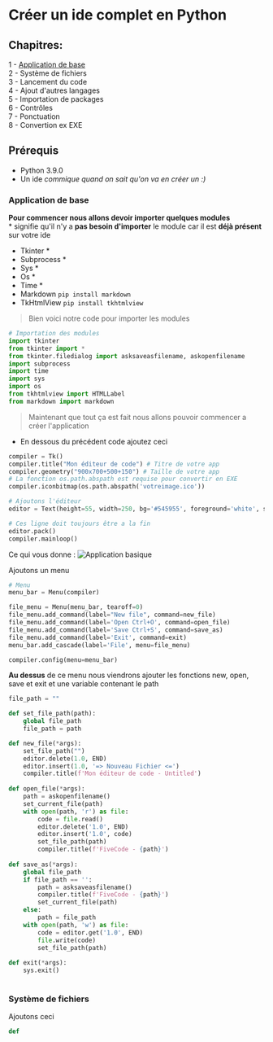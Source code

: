 # Créer un ide complet en Python

## Chapitres:<br>
1 - [Application de base](#application-de-base)<br>
2 - Système de fichiers<br>
3 - Lancement du code<br>
4 - Ajout d'autres langages<br>
5 - Importation de packages<br>
6 - Contrôles<br>
7 - Ponctuation<br>
8 - Convertion ex EXE<br>

## Prérequis
- Python 3.9.0<br>
- Un ide _commique quand on sait qu'on va en créer un :)_<br>

### Application de base

**Pour commencer nous allons devoir importer quelques modules**<br>
\* signifie qu'il n'y a **pas besoin d'importer** le module car il est **déjà présent** sur votre ide
- Tkinter \* 
- Subprocess \*
- Sys \*
- Os \*
- Time \*
- Markdown `pip install markdown`
- TkHtmlView `pip install tkhtmlview`

> Bien voici notre code pour importer les modules

```python
# Importation des modules
import tkinter
from tkinter import *
from tkinter.filedialog import asksaveasfilename, askopenfilename
import subprocess
import time
import sys
import os
from tkhtmlview import HTMLLabel
from markdown import markdown
```

> Maintenant que tout ça est fait nous allons pouvoir commencer a créer l'application
- En dessous du précédent code ajoutez ceci
```python
compiler = Tk()
compiler.title("Mon éditeur de code") # Titre de votre app
compiler.geometry("900x700+500+150") # Taille de votre app
# La fonction os.path.abspath est requise pour convertir en EXE
compiler.iconbitmap(os.path.abspath('votreimage.ico'))

# Ajoutons l'éditeur
editor = Text(height=55, width=250, bg='#545955', foreground='white', selectbackground='#5865F2', insertbackground='white') #  A modifier a votre guise

# Ces ligne doit toujours être a la fin
editor.pack()
compiler.mainloop()
```

Ce qui vous donne : 
![Application basique](https://images.liamgen.repl.co/1.png)

Ajoutons un menu

```python
# Menu
menu_bar = Menu(compiler)

file_menu = Menu(menu_bar, tearoff=0)
file_menu.add_command(label="New file", command=new_file)
file_menu.add_command(label='Open Ctrl+O', command=open_file)
file_menu.add_command(label='Save Ctrl+S', command=save_as)
file_menu.add_command(label='Exit', command=exit)
menu_bar.add_cascade(label='File', menu=file_menu)

compiler.config(menu=menu_bar)
```

**Au dessus** de ce menu nous viendrons ajouter les fonctions new, open, save et exit et une variable contenant le path

```python
file_path = ""

def set_file_path(path):
    global file_path
    file_path = path

def new_file(*args):
    set_file_path("")
    editor.delete(1.0, END)
    editor.insert(1.0, '=> Nouveau Fichier <=')
    compiler.title(f'Mon éditeur de code - Untitled')
    
def open_file(*args):
    path = askopenfilename()
    set_current_file(path)
    with open(path, 'r') as file:
        code = file.read()
        editor.delete('1.0', END)
        editor.insert('1.0', code)
        set_file_path(path)
        compiler.title(f'FiveCode - {path}')
  
def save_as(*args):
    global file_path
    if file_path == '':
        path = asksaveasfilename()
        compiler.title(f'FiveCode - {path}')
        set_current_file(path)
    else:
        path = file_path
    with open(path, 'w') as file:
        code = editor.get('1.0', END)
        file.write(code)
        set_file_path(path)
    
def exit(*args):
    sys.exit()
        
```

### Système de fichiers

Ajoutons ceci 
```python
def 
```
